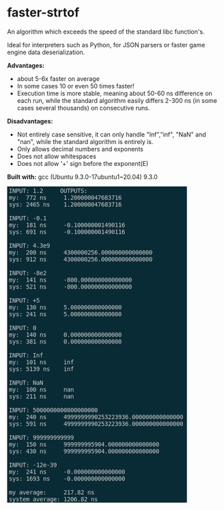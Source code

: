# faster-strtof
An algorithm which exceeds the speed of the standard libc function's.

Ideal for interpreters such as Python, for JSON parsers or faster game engine data deserialization.

**Advantages:**
* about  5-6x faster on average
* In some cases 10 or even 50 times faster!
* Execution time is more stable, meaning about 50-60 ns difference on each run, while the standard algorithm easily differs 2-300 ns (in some cases several thousands) on consecutive runs.

**Disadvantages:**
* Not entirely case sensitive, it can only handle "Inf","inf", "NaN" and "nan", while the standard algorithm is entirely is.
* Only allows decimal numbers and exponents
* Does not allow whitespaces
* Does not allow '+' sign before the exponent(E)

**Built with:**
gcc (Ubuntu 9.3.0-17ubuntu1~20.04) 9.3.0

![outcome](https://raw.githubusercontent.com/theQuetzalcoatl/faster-strtof/main/Screenshot%20from%202021-09-01%2018-56-02.png)
